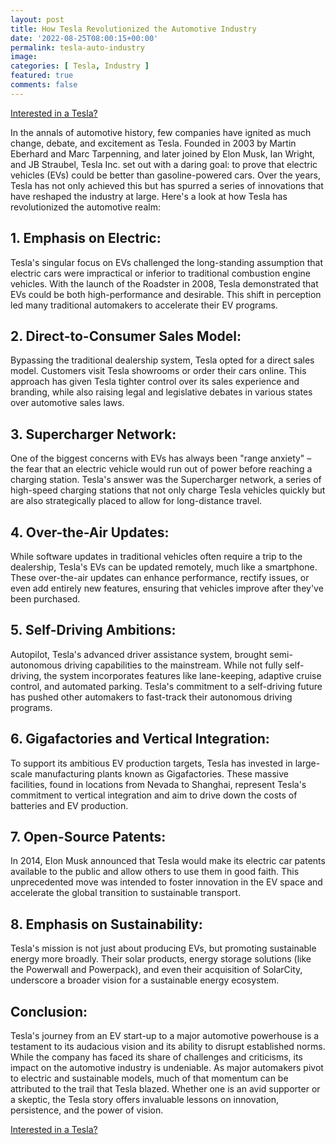 ```yaml
---
layout: post
title: How Tesla Revolutionized the Automotive Industry
date: '2022-08-25T08:00:15+00:00'
permalink: tesla-auto-industry
image: 
categories: [ Tesla, Industry ]
featured: true
comments: false 
---
```

[Interested in a Tesla?](https://ts.la/christopher30216)

In the annals of automotive history, few companies have ignited as much change, debate, and excitement as Tesla. Founded in 2003 by Martin Eberhard and Marc Tarpenning, and later joined by Elon Musk, Ian Wright, and JB Straubel, Tesla Inc. set out with a daring goal: to prove that electric vehicles (EVs) could be better than gasoline-powered cars. Over the years, Tesla has not only achieved this but has spurred a series of innovations that have reshaped the industry at large. Here's a look at how Tesla has revolutionized the automotive realm:

## 1. Emphasis on Electric:
Tesla's singular focus on EVs challenged the long-standing assumption that electric cars were impractical or inferior to traditional combustion engine vehicles. With the launch of the Roadster in 2008, Tesla demonstrated that EVs could be both high-performance and desirable. This shift in perception led many traditional automakers to accelerate their EV programs.

## 2. Direct-to-Consumer Sales Model:
Bypassing the traditional dealership system, Tesla opted for a direct sales model. Customers visit Tesla showrooms or order their cars online. This approach has given Tesla tighter control over its sales experience and branding, while also raising legal and legislative debates in various states over automotive sales laws.

## 3. Supercharger Network:
One of the biggest concerns with EVs has always been "range anxiety" – the fear that an electric vehicle would run out of power before reaching a charging station. Tesla's answer was the Supercharger network, a series of high-speed charging stations that not only charge Tesla vehicles quickly but are also strategically placed to allow for long-distance travel.

## 4. Over-the-Air Updates:
While software updates in traditional vehicles often require a trip to the dealership, Tesla's EVs can be updated remotely, much like a smartphone. These over-the-air updates can enhance performance, rectify issues, or even add entirely new features, ensuring that vehicles improve after they've been purchased.

## 5. Self-Driving Ambitions:
Autopilot, Tesla's advanced driver assistance system, brought semi-autonomous driving capabilities to the mainstream. While not fully self-driving, the system incorporates features like lane-keeping, adaptive cruise control, and automated parking. Tesla's commitment to a self-driving future has pushed other automakers to fast-track their autonomous driving programs.

## 6. Gigafactories and Vertical Integration:
To support its ambitious EV production targets, Tesla has invested in large-scale manufacturing plants known as Gigafactories. These massive facilities, found in locations from Nevada to Shanghai, represent Tesla's commitment to vertical integration and aim to drive down the costs of batteries and EV production.

## 7. Open-Source Patents:
In 2014, Elon Musk announced that Tesla would make its electric car patents available to the public and allow others to use them in good faith. This unprecedented move was intended to foster innovation in the EV space and accelerate the global transition to sustainable transport.

## 8. Emphasis on Sustainability:
Tesla's mission is not just about producing EVs, but promoting sustainable energy more broadly. Their solar products, energy storage solutions (like the Powerwall and Powerpack), and even their acquisition of SolarCity, underscore a broader vision for a sustainable energy ecosystem.

## Conclusion:
Tesla's journey from an EV start-up to a major automotive powerhouse is a testament to its audacious vision and its ability to disrupt established norms. While the company has faced its share of challenges and criticisms, its impact on the automotive industry is undeniable. As major automakers pivot to electric and sustainable models, much of that momentum can be attributed to the trail that Tesla blazed. Whether one is an avid supporter or a skeptic, the Tesla story offers invaluable lessons on innovation, persistence, and the power of vision.

[Interested in a Tesla?](https://ts.la/christopher30216)
